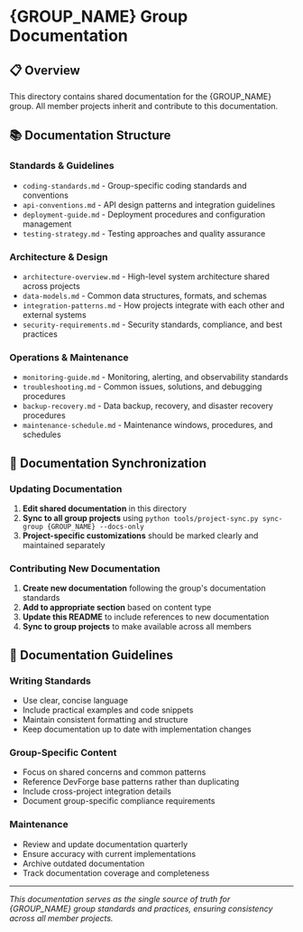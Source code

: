 # {GROUP_NAME} Group Documentation

## 📋 Overview

This directory contains shared documentation for the {GROUP_NAME} group. All member projects inherit and contribute to this documentation.

## 📚 Documentation Structure

### **Standards & Guidelines**
- `coding-standards.md` - Group-specific coding standards and conventions
- `api-conventions.md` - API design patterns and integration guidelines
- `deployment-guide.md` - Deployment procedures and configuration management
- `testing-strategy.md` - Testing approaches and quality assurance

### **Architecture & Design**
- `architecture-overview.md` - High-level system architecture shared across projects
- `data-models.md` - Common data structures, formats, and schemas
- `integration-patterns.md` - How projects integrate with each other and external systems
- `security-requirements.md` - Security standards, compliance, and best practices

### **Operations & Maintenance**
- `monitoring-guide.md` - Monitoring, alerting, and observability standards
- `troubleshooting.md` - Common issues, solutions, and debugging procedures
- `backup-recovery.md` - Data backup, recovery, and disaster recovery procedures
- `maintenance-schedule.md` - Maintenance windows, procedures, and schedules

## 🔄 Documentation Synchronization

### **Updating Documentation**
1. **Edit shared documentation** in this directory
2. **Sync to all group projects** using `python tools/project-sync.py sync-group {GROUP_NAME} --docs-only`
3. **Project-specific customizations** should be marked clearly and maintained separately

### **Contributing New Documentation**
1. **Create new documentation** following the group's documentation standards
2. **Add to appropriate section** based on content type
3. **Update this README** to include references to new documentation
4. **Sync to group projects** to make available across all members

## 📖 Documentation Guidelines

### **Writing Standards**
- Use clear, concise language
- Include practical examples and code snippets
- Maintain consistent formatting and structure
- Keep documentation up to date with implementation changes

### **Group-Specific Content**
- Focus on shared concerns and common patterns
- Reference DevForge base patterns rather than duplicating
- Include cross-project integration details
- Document group-specific compliance requirements

### **Maintenance**
- Review and update documentation quarterly
- Ensure accuracy with current implementations
- Archive outdated documentation
- Track documentation coverage and completeness

---

*This documentation serves as the single source of truth for {GROUP_NAME} group standards and practices, ensuring consistency across all member projects.* 